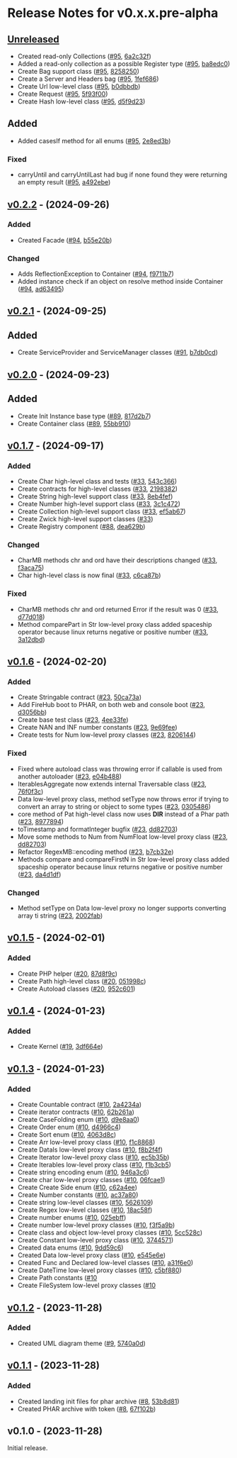 # Release Notes for v0.x.x.pre-alpha

## [Unreleased](https://github.com/The-FireHub-Project/Core/compare/v0.2.2...develop-pre-alpha-m2)

- Created read-only Collections ([#95](https://github.com/The-FireHub-Project/Core/issues/95), [6a2c32f](https://github.com/The-FireHub-Project/Core/pull/91/commits/6a2c32f))
- Added a read-only collection as a possible Register type ([#95](https://github.com/The-FireHub-Project/Core/issues/95), [ba8edc0](https://github.com/The-FireHub-Project/Core/pull/91/commits/ba8edc0))
- Create Bag support class ([#95](https://github.com/The-FireHub-Project/Core/issues/95), [8258250](https://github.com/The-FireHub-Project/Core/pull/91/commits/8258250))
- Create a Server and Headers bag ([#95](https://github.com/The-FireHub-Project/Core/issues/95), [1fef686](https://github.com/The-FireHub-Project/Core/pull/91/commits/1fef686))
- Create Url low-level class ([#95](https://github.com/The-FireHub-Project/Core/issues/95), [b0dbbdb](https://github.com/The-FireHub-Project/Core/pull/91/commits/b0dbbdb))
- Create Request ([#95](https://github.com/The-FireHub-Project/Core/issues/95), [5f93f00](https://github.com/The-FireHub-Project/Core/pull/91/commits/5f93f00))
- Create Hash low-level class ([#95](https://github.com/The-FireHub-Project/Core/issues/95), [d5f9d23](https://github.com/The-FireHub-Project/Core/pull/91/commits/d5f9d23))

## Added
- Added casesIf method for all enums ([#95](https://github.com/The-FireHub-Project/Core/issues/95), [2e8ed3b](https://github.com/The-FireHub-Project/Core/pull/91/commits/2e8ed3b))

### Fixed
- carryUntil and carryUntilLast had bug if none found they were returning an empty result ([#95](https://github.com/The-FireHub-Project/Core/issues/95), [a492ebe](https://github.com/The-FireHub-Project/Core/pull/91/commits/a492ebe))

## [v0.2.2](https://github.com/The-FireHub-Project/Core/compare/v0.2.1...v0.2.2) - (2024-09-26)

### Added
- Created Facade ([#94](https://github.com/The-FireHub-Project/Core/issues/94), [b55e20b](https://github.com/The-FireHub-Project/Core/pull/91/commits/b55e20b))

### Changed
- Adds ReflectionException to Container ([#94](https://github.com/The-FireHub-Project/Core/issues/94), [f9711b7](https://github.com/The-FireHub-Project/Core/pull/91/commits/f9711b7))
- Added instance check if an object on resolve method inside Container ([#94](https://github.com/The-FireHub-Project/Core/issues/94), [ad63495](https://github.com/The-FireHub-Project/Core/pull/91/commits/ad63495))

## [v0.2.1](https://github.com/The-FireHub-Project/Core/compare/v0.2.0...v0.2.1) - (2024-09-25)

## Added
- Create ServiceProvider and ServiceManager classes ([#91](https://github.com/The-FireHub-Project/Core/issues/91), [b7db0cd](https://github.com/The-FireHub-Project/Core/pull/91/commits/b7db0cd))

## [v0.2.0](https://github.com/The-FireHub-Project/Core/compare/v0.1.7...v0.2.0) - (2024-09-23)

## Added
- Create Init Instance base type ([#89](https://github.com/The-FireHub-Project/Core/issues/89), [817d2b7](https://github.com/The-FireHub-Project/Core/pull/7/commits/817d2b7))
- Create Container class ([#89](https://github.com/The-FireHub-Project/Core/issues/89), [55bb910](https://github.com/The-FireHub-Project/Core/pull/7/commits/55bb910))

## [v0.1.7](https://github.com/The-FireHub-Project/Core/compare/v0.1.6...v0.1.7) - (2024-09-17)

### Added
- Create Char high-level class and tests ([#33](https://github.com/The-FireHub-Project/Core/issues/33), [543c366](https://github.com/The-FireHub-Project/Core/pull/7/commits/543c366))
- Create contracts for high-level classes ([#33](https://github.com/The-FireHub-Project/Core/issues/33), [2198382](https://github.com/The-FireHub-Project/Core/pull/7/commits/2198382))
- Create String high-level support class ([#33](https://github.com/The-FireHub-Project/Core/issues/33), [8eb4fef](https://github.com/The-FireHub-Project/Core/pull/7/commits/8eb4fef))
- Create Number high-level support class ([#33](https://github.com/The-FireHub-Project/Core/issues/33), [3c1c472](https://github.com/The-FireHub-Project/Core/pull/7/commits/3c1c472))
- Create Collection high-level support class ([#33](https://github.com/The-FireHub-Project/Core/issues/33), [ef5ab67](https://github.com/The-FireHub-Project/Core/pull/7/commits/ef5ab67))
- Create Zwick high-level support classes ([#33](https://github.com/The-FireHub-Project/Core/issues/33))
- Create Registry component ([#88](https://github.com/The-FireHub-Project/Core/issues/88), [dea629b](https://github.com/The-FireHub-Project/Core/pull/7/commits/dea629b))

### Changed
- CharMB methods chr and ord have their descriptions changed ([#33](https://github.com/The-FireHub-Project/Core/issues/33), [f3aca75](https://github.com/The-FireHub-Project/Core/pull/7/commits/f3aca75))
- Char high-level class is now final ([#33](https://github.com/The-FireHub-Project/Core/issues/33), [c6ca87b](https://github.com/The-FireHub-Project/Core/pull/7/commits/c6ca87b))

### Fixed
- CharMB methods chr and ord returned Error if the result was 0 ([#33](https://github.com/The-FireHub-Project/Core/issues/33), [d77d018](https://github.com/The-FireHub-Project/Core/pull/7/commits/d77d018))
- Method comparePart in Str low-level proxy class added spaceship operator because linux returns negative or positive number ([#33](https://github.com/The-FireHub-Project/Core/issues/33), [3a12dbd](https://github.com/The-FireHub-Project/Core/pull/7/commits/3a12dbd))

## [v0.1.6](https://github.com/The-FireHub-Project/Core/compare/v0.1.5...v0.1.5) - (2024-02-20)

### Added
- Create Stringable contract ([#23](https://github.com/The-FireHub-Project/Core/issues/23), [50ca73a](https://github.com/The-FireHub-Project/Core/pull/7/commits/50ca73a))
- Add FireHub boot to PHAR, on both web and console boot ([#23](https://github.com/The-FireHub-Project/Core/issues/23), [d3056bb](https://github.com/The-FireHub-Project/Core/pull/7/commits/d3056bb))
- Create base test class ([#23](https://github.com/The-FireHub-Project/Core/issues/23), [4ee33fe](https://github.com/The-FireHub-Project/Core/pull/7/commits/4ee33fe))
- Create NAN and INF number constants ([#23](https://github.com/The-FireHub-Project/Core/issues/23), [9e69fee](https://github.com/The-FireHub-Project/Core/pull/7/commits/9e69fee))
- Create tests for Num low-level proxy classes ([#23](https://github.com/The-FireHub-Project/Core/issues/23), [8206144](https://github.com/The-FireHub-Project/Core/pull/7/commits/8206144))

### Fixed
- Fixed where autoload class was throwing error if callable is used from another autoloader ([#23](https://github.com/The-FireHub-Project/Core/issues/23), [e04b488](https://github.com/The-FireHub-Project/Core/pull/7/commits/e04b488))
- IterablesAggregate now extends internal Traversable class ([#23](https://github.com/The-FireHub-Project/Core/issues/23), [76f0f3c](https://github.com/The-FireHub-Project/Core/pull/7/commits/76f0f3c))
- Data low-level proxy class, method setType now throws error if trying to convert an array to string or object to some types ([#23](https://github.com/The-FireHub-Project/Core/issues/23), [0305486](https://github.com/The-FireHub-Project/Core/pull/7/commits/0305486))
- core method of Pat high-level class now uses __DIR__ instead of a Phar path ([#23](https://github.com/The-FireHub-Project/Core/issues/23), [8977894](https://github.com/The-FireHub-Project/Core/pull/7/commits/8977894))
- toTimestamp and formatInteger bugfix ([#23](https://github.com/The-FireHub-Project/Core/issues/23), [dd82703](https://github.com/The-FireHub-Project/Core/pull/7/commits/dd82703))
- Move some methods to Num from NumFloat low-level proxy class ([#23](https://github.com/The-FireHub-Project/Core/issues/23), [dd82703](https://github.com/The-FireHub-Project/Core/pull/7/commits/dd82703))
- Refactor RegexMB::encoding method ([#23](https://github.com/The-FireHub-Project/Core/issues/23), [b7cb32e](https://github.com/The-FireHub-Project/Core/pull/7/commits/b7cb32e))
- Methods compare and compareFirstN in Str low-level proxy class added spaceship operator because linux returns negative or positive number ([#23](https://github.com/The-FireHub-Project/Core/issues/23), [da4d1df](https://github.com/The-FireHub-Project/Core/pull/7/commits/da4d1df))

### Changed
- Method setType on Data low-level proxy no longer supports converting array ti string ([#23](https://github.com/The-FireHub-Project/Core/issues/23), [2002fab](https://github.com/The-FireHub-Project/Core/pull/7/commits/2002fab))

## [v0.1.5](https://github.com/The-FireHub-Project/Core/compare/v0.1.4...v0.1.5) - (2024-02-01)

### Added
- Create PHP helper ([#20](https://github.com/The-FireHub-Project/Core/issues/20), [87d8f9c](https://github.com/The-FireHub-Project/Core/pull/7/commits/87d8f9c))
- Create Path high-level class ([#20](https://github.com/The-FireHub-Project/Core/issues/20), [051998c](https://github.com/The-FireHub-Project/Core/pull/7/commits/051998c))
- Create Autoload classes ([#20](https://github.com/The-FireHub-Project/Core/issues/20), [952c601](https://github.com/The-FireHub-Project/Core/pull/7/commits/952c601))

## [v0.1.4](https://github.com/The-FireHub-Project/Core/compare/v0.1.3...v0.1.4) - (2024-01-23)

### Added
- Create Kernel ([#19](https://github.com/The-FireHub-Project/Core/issues/19), [3df664e](https://github.com/The-FireHub-Project/Core/pull/7/commits/3df664e))

## [v0.1.3](https://github.com/The-FireHub-Project/Core/compare/v0.1.2...v0.1.3) - (2024-01-23)

### Added
- Create Countable contract ([#10](https://github.com/The-FireHub-Project/Core/issues/10), [2a4234a](https://github.com/The-FireHub-Project/Core/pull/7/commits/2a4234a))
- Create iterator contracts ([#10](https://github.com/The-FireHub-Project/Core/issues/10), [62b261a](https://github.com/The-FireHub-Project/Core/pull/7/commits/62b261a))
- Create CaseFolding enum ([#10](https://github.com/The-FireHub-Project/Core/issues/10), [d9e8aa0](https://github.com/The-FireHub-Project/Core/pull/7/commits/d9e8aa0))
- Create Order enum ([#10](https://github.com/The-FireHub-Project/Core/issues/10), [d4966c4](https://github.com/The-FireHub-Project/Core/pull/7/commits/d4966c4))
- Create Sort enum ([#10](https://github.com/The-FireHub-Project/Core/issues/10), [4063d8c](https://github.com/The-FireHub-Project/Core/pull/7/commits/4063d8c))
- Create Arr low-level proxy class ([#10](https://github.com/The-FireHub-Project/Core/issues/10), [f1c8868](https://github.com/The-FireHub-Project/Core/pull/7/commits/f1c8868))
- Create DataIs low-level proxy class ([#10](https://github.com/The-FireHub-Project/Core/issues/10), [f8b2f4f](https://github.com/The-FireHub-Project/Core/pull/7/commits/f8b2f4f))
- Create Iterator low-level proxy class ([#10](https://github.com/The-FireHub-Project/Core/issues/10), [ec5b35b](https://github.com/The-FireHub-Project/Core/pull/7/commits/ec5b35b))
- Create Iterables low-level proxy class ([#10](https://github.com/The-FireHub-Project/Core/issues/10), [f1b3cb5](https://github.com/The-FireHub-Project/Core/pull/7/commits/f1b3cb5))
- Create string encoding enum ([#10](https://github.com/The-FireHub-Project/Core/issues/10), [946a3c6](https://github.com/The-FireHub-Project/Core/pull/7/commits/946a3c6))
- Create char low-level proxy classes ([#10](https://github.com/The-FireHub-Project/Core/issues/10), [06fcae1](https://github.com/The-FireHub-Project/Core/pull/7/commits/06fcae1))
- Create Create Side enum ([#10](https://github.com/The-FireHub-Project/Core/issues/10), [c62a4ee](https://github.com/The-FireHub-Project/Core/pull/7/commits/c62a4ee))
- Create Number constants ([#10](https://github.com/The-FireHub-Project/Core/issues/10), [ac37a80](https://github.com/The-FireHub-Project/Core/pull/7/commits/ac37a80))
- Create string low-level classes ([#10](https://github.com/The-FireHub-Project/Core/issues/10), [5626109](https://github.com/The-FireHub-Project/Core/pull/7/commits/5626109))
- Create Regex low-level classes ([#10](https://github.com/The-FireHub-Project/Core/issues/10), [18ac58f](https://github.com/The-FireHub-Project/Core/pull/7/commits/18ac58f))
- Create number enums ([#10](https://github.com/The-FireHub-Project/Core/issues/10), [025ebff](https://github.com/The-FireHub-Project/Core/pull/7/commits/025ebff))
- Create number low-level proxy classes ([#10](https://github.com/The-FireHub-Project/Core/issues/10), [f3f5a9b](https://github.com/The-FireHub-Project/Core/pull/7/commits/f3f5a9b))
- Create class and object low-level proxy classes ([#10](https://github.com/The-FireHub-Project/Core/issues/10), [5cc528c](https://github.com/The-FireHub-Project/Core/pull/7/commits/5cc528c))
- Create Constant low-level proxy class ([#10](https://github.com/The-FireHub-Project/Core/issues/10), [3744571](https://github.com/The-FireHub-Project/Core/pull/7/commits/3744571))
- Created data enums ([#10](https://github.com/The-FireHub-Project/Core/issues/10), [9dd59c6](https://github.com/The-FireHub-Project/Core/pull/7/commits/9dd59c6))
- Created Data low-level proxy class ([#10](https://github.com/The-FireHub-Project/Core/issues/10), [e545e6e](https://github.com/The-FireHub-Project/Core/pull/7/commits/e545e6e))
- Created Func and Declared low-level classes ([#10](https://github.com/The-FireHub-Project/Core/issues/10), [a31f6e0](https://github.com/The-FireHub-Project/Core/pull/7/commits/a31f6e0))
- Create DateTime low-level proxy classes ([#10](https://github.com/The-FireHub-Project/Core/issues/10), [c5bf880](https://github.com/The-FireHub-Project/Core/pull/7/commits/c5bf880))
- Create Path constants ([#10](c5bf880](https://github.com/The-FireHub-Project/Core/pull/7/commits/c5bf880))
- Create FileSystem low-level proxy classes ([#10](3b8b7ce](https://github.com/The-FireHub-Project/Core/pull/7/commits/3b8b7ce))

## [v0.1.2](https://github.com/The-FireHub-Project/Core/compare/v0.1.1...v0.1.2) - (2023-11-28)

### Added
- Created UML diagram theme ([#9](https://github.com/The-FireHub-Project/Core/issues/9), [5740a0d](https://github.com/The-FireHub-Project/Core/pull/7/commits/5740a0d))

## [v0.1.1](https://github.com/The-FireHub-Project/Core/compare/v0.1.0...v0.1.1) - (2023-11-28)

### Added
- Created landing init files for phar archive ([#8](https://github.com/The-FireHub-Project/Core/issues/8), [53b8d81](https://github.com/The-FireHub-Project/Core/pull/7/commits/53b8d81))
- Created PHAR archive with token ([#8](https://github.com/The-FireHub-Project/Core/issues/8), [67f102b](https://github.com/The-FireHub-Project/Core/pull/7/commits/67f102b))

## v0.1.0 - (2023-11-28)

Initial release.